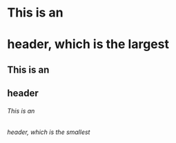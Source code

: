 # This is an <h1> header, which is the largest
## This is an <h2> header
###### This is an <h6> header, which is the smallest 
